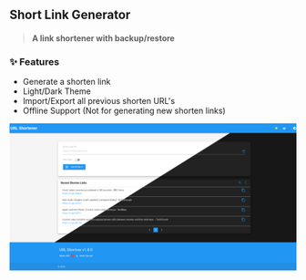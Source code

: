 ## Short Link Generator

> #### A link shortener with backup/restore

### :sparkles: Features

- Generate a shorten link
- Light/Dark Theme
- Import/Export all previous shorten URL's
- Offline Support (Not for generating new shorten links)

[![url shortener app screenshot](readme/url_shortener_screenshot.png "URL Shortener App Light/Dark Screenshot")](https://abdulsamad.github.io/url_shortener_is.gd)

